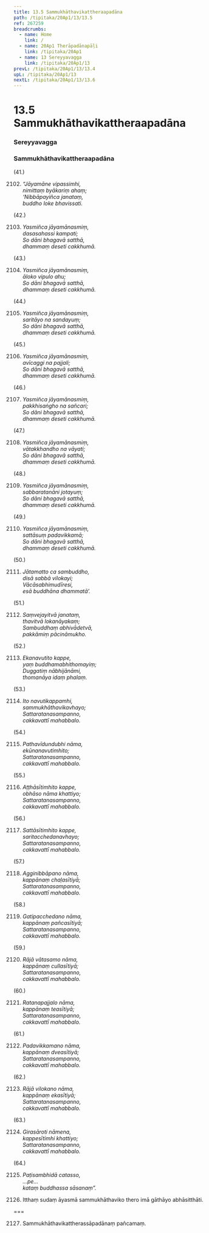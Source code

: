 ```yaml
---
title: 13.5 Sammukhāthavikattheraapadāna
path: /tipitaka/20Ap1/13/13.5
ref: 267259
breadcrumbs:
  - name: Home
    link: /
  - name: 20Ap1 Therāpadānapāḷi
    link: /tipitaka/20Ap1
  - name: 13 Sereyyavagga
    link: /tipitaka/20Ap1/13
prevL: /tipitaka/20Ap1/13/13.4
upL: /tipitaka/20Ap1/13
nextL: /tipitaka/20Ap1/13/13.6
---
```


# 13.5 Sammukhāthavikattheraapadāna

### Sereyyavagga

### Sammukhāthavikattheraapadāna

(41.)

2102. _“Jāyamāne vipassimhi,_  
_nimittaṃ byākariṃ ahaṃ;_  
_‘Nibbāpayiñca janataṃ,_  
_buddho loke bhavissati._  


(42.)

2103. _Yasmiñca jāyamānasmiṃ,_  
_dasasahassi kampati;_  
_So dāni bhagavā satthā,_  
_dhammaṃ deseti cakkhumā._  


(43.)

2104. _Yasmiñca jāyamānasmiṃ,_  
_āloko vipulo ahu;_  
_So dāni bhagavā satthā,_  
_dhammaṃ deseti cakkhumā._  


(44.)

2105. _Yasmiñca jāyamānasmiṃ,_  
_saritāyo na sandayuṃ;_  
_So dāni bhagavā satthā,_  
_dhammaṃ deseti cakkhumā._  


(45.)

2106. _Yasmiñca jāyamānasmiṃ,_  
_avīcaggi na pajjali;_  
_So dāni bhagavā satthā,_  
_dhammaṃ deseti cakkhumā._  


(46.)

2107. _Yasmiñca jāyamānasmiṃ,_  
_pakkhisaṅgho na sañcari;_  
_So dāni bhagavā satthā,_  
_dhammaṃ deseti cakkhumā._  


(47.)

2108. _Yasmiñca jāyamānasmiṃ,_  
_vātakkhandho na vāyati;_  
_So dāni bhagavā satthā,_  
_dhammaṃ deseti cakkhumā._  


(48.)

2109. _Yasmiñca jāyamānasmiṃ,_  
_sabbaratanāni jotayuṃ;_  
_So dāni bhagavā satthā,_  
_dhammaṃ deseti cakkhumā._  


(49.)

2110. _Yasmiñca jāyamānasmiṃ,_  
_sattāsuṃ padavikkamā;_  
_So dāni bhagavā satthā,_  
_dhammaṃ deseti cakkhumā._  


(50.)

2111. _Jātamatto ca sambuddho,_  
_disā sabbā vilokayi;_  
_Vācāsabhimudīresi,_  
_esā buddhāna dhammatā’._  


(51.)

2112. _Saṃvejayitvā janataṃ,_  
_thavitvā lokanāyakaṃ;_  
_Sambuddhaṃ abhivādetvā,_  
_pakkāmiṃ pācināmukho._  


(52.)

2113. _Ekanavutito kappe,_  
_yaṃ buddhamabhithomayiṃ;_  
_Duggatiṃ nābhijānāmi,_  
_thomanāya idaṃ phalaṃ._  


(53.)

2114. _Ito navutikappamhi,_  
_sammukhāthavikavhayo;_  
_Sattaratanasampanno,_  
_cakkavattī mahabbalo._  


(54.)

2115. _Pathavīdundubhi nāma,_  
_ekūnanavutimhito;_  
_Sattaratanasampanno,_  
_cakkavattī mahabbalo._  


(55.)

2116. _Aṭṭhāsītimhito kappe,_  
_obhāso nāma khattiyo;_  
_Sattaratanasampanno,_  
_cakkavattī mahabbalo._  


(56.)

2117. _Sattāsītimhito kappe,_  
_saritacchedanavhayo;_  
_Sattaratanasampanno,_  
_cakkavattī mahabbalo._  


(57.)

2118. _Agginibbāpano nāma,_  
_kappānaṃ chaḷasītiyā;_  
_Sattaratanasampanno,_  
_cakkavattī mahabbalo._  


(58.)

2119. _Gatipacchedano nāma,_  
_kappānaṃ pañcasītiyā;_  
_Sattaratanasampanno,_  
_cakkavattī mahabbalo._  


(59.)

2120. _Rājā vātasamo nāma,_  
_kappānaṃ cullasītiyā;_  
_Sattaratanasampanno,_  
_cakkavattī mahabbalo._  


(60.)

2121. _Ratanapajjalo nāma,_  
_kappānaṃ teasītiyā;_  
_Sattaratanasampanno,_  
_cakkavattī mahabbalo._  


(61.)

2122. _Padavikkamano nāma,_  
_kappānaṃ dveasītiyā;_  
_Sattaratanasampanno,_  
_cakkavattī mahabbalo._  


(62.)

2123. _Rājā vilokano nāma,_  
_kappānaṃ ekasītiyā;_  
_Sattaratanasampanno,_  
_cakkavattī mahabbalo._  


(63.)

2124. _Girasāroti nāmena,_  
_kappesītimhi khattiyo;_  
_Sattaratanasampanno,_  
_cakkavattī mahabbalo._  


(64.)

2125. _Paṭisambhidā catasso,_  
_…pe…_  
_kataṃ buddhassa sāsanaṃ”._  


2126. Itthaṃ sudaṃ āyasmā sammukhāthaviko thero imā gāthāyo abhāsitthāti.

===

2127. Sammukhāthavikattherassāpadānaṃ pañcamaṃ.





